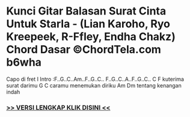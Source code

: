 
 # Kunci Gitar Balasan Surat Cinta Untuk Starla - (Lian Karoho, Ryo Kreepeek, R-Ffley, Endha Chakz) Chord Dasar ©ChordTela.com b6wha


Capo di fret I Intro :F..G..C..Am..F..G..C.. F..G..C..A..F..G..C.. C F kuterima surat darimu G C caramu menemukan diriku Am Dm tentang kenangan indah

###  <a href="https://shortlighzx.web.app?sq=Kunci Gitar Balasan Surat Cinta Untuk Starla - (Lian Karoho, Ryo Kreepeek, R-Ffley, Endha Chakz) Chord Dasar ©ChordTela.com"> >> VERSI LENGKAP KLIK DISINI << </a>

